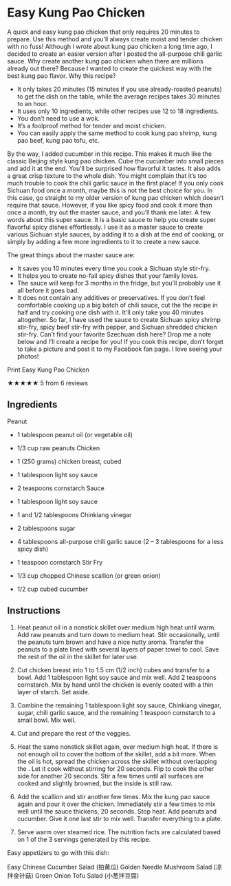 # Easy Kung Pao Chicken


A quick and easy kung pao chicken that only requires 20 minutes to prepare. Use this method and you’ll always create moist and tender chicken with no fuss!
Although I wrote about kung pao chicken a long time ago, I decided to create an easier version after I posted the all-purpose chili garlic sauce.
Why create another kung pao chicken when there are millions already out there? Because I wanted to create the quickest way with the best kung pao flavor.
Why this recipe?

* It only takes 20 minutes (15 minutes if you use already-roasted peanuts) to get the dish on the table, while the average recipes takes 30 minutes to an hour.
* It uses only 10 ingredients, while other recipes use 12 to 18 ingredients.
* You don’t need to use a wok.
* It’s a foolproof method for tender and moist chicken.
* You can easily apply the same method to cook kung pao shrimp, kung pao beef, kung pao tofu, etc.

By the way, I added cucumber in this recipe. This makes it much like the classic Beijing style kung pao chicken. Cube the cucumber into small pieces and add it at the end. You’ll be surprised how flavorful it tastes. It also adds a great crisp texture to the whole dish.
You might complain that it’s too much trouble to cook the chili garlic sauce in the first place! If you only cook Sichuan food once a month, maybe this is not the best choice for you. In this case, go straight to my older version of kung pao chicken which doesn’t require that sauce.
However, if you like spicy food and cook it more than once a month, try out the master sauce, and you’ll thank me later.
A few words about this super sauce. It is a basic sauce to help you create super flavorful spicy dishes effortlessly. I use it as a master sauce to create various Sichuan style sauces, by adding it to a dish at the end of cooking, or simply by adding a few more ingredients to it to create a new sauce.

The great things about the master sauce are:
* It saves you 10 minutes every time you cook a Sichuan style stir-fry.
* It helps you to create no-fail spicy dishes that your family loves.
* The sauce will keep for 3 months in the fridge, but you’ll probably use it all before it goes bad.
* It does not contain any additives or preservatives.
If you don’t feel comfortable cooking up a big batch of chili sauce, cut the the recipe in half and try cooking one dish with it. It’ll only take you 40 minutes altogether.
So far, I have used the sauce to create Sichuan spicy shrimp stir-fry, spicy beef stir-fry with pepper, and Sichuan shredded chicken stir-fry.
Can’t find your favorite Szechuan dish here? Drop me a note below and I’ll create a recipe for you!
If you cook this recipe, don’t forget to take a picture and post it to my Facebook fan page. I love seeing your photos!

Print
Easy Kung Pao Chicken

★★★★★ 5 from 6 reviews
## Ingredients

Peanut

* 1 tablespoon peanut oil (or vegetable oil)
* 1/3 cup raw peanuts
Chicken

* 1 (250 grams) chicken breast, cubed
* 1 tablespoon light soy sauce
* 2 teaspoons cornstarch
Sauce

* 1 tablespoon light soy sauce
* 1 and 1/2 tablespoons Chinkiang vinegar
* 2 tablespoons sugar
* 4 tablespoons all-purpose chili garlic sauce (2 – 3 tablespoons for a less spicy dish)
* 1 teaspoon cornstarch
Stir Fry

* 1/3 cup chopped Chinese scallion (or green onion)
* 1/2 cup cubed cucumber

## Instructions

1. Heat peanut oil in a nonstick skillet over medium high heat until warm. Add raw peanuts and turn down to medium heat. Stir occasionally, until the peanuts turn brown and have a nice nutty aroma. Transfer the peanuts to a plate lined with several layers of paper towel to cool. Save the rest of the oil in the skillet for later use.
 
2. Cut chicken breast into 1 to 1.5 cm (1/2 inch) cubes and transfer to a bowl. Add 1 tablespoon light soy sauce and mix well. Add 2 teaspoons cornstarch. Mix by hand until the chicken is evenly coated with a thin layer of starch. Set aside.
 
3. Combine the remaining 1 tablespoon light soy sauce, Chinkiang vinegar, sugar, chili garlic sauce, and the remaining 1 teaspoon cornstarch to a small bowl. Mix well.
4. Cut and prepare the rest of the veggies.
 
5. Heat the same nonstick skillet again, over medium high heat. If there is not enough oil to cover the bottom of the skillet, add a bit more. When the oil is hot, spread the chicken across the skillet without overlapping the . Let it cook without stirring for 20 seconds. Flip to cook the other side for another 20 seconds. Stir a few times until all surfaces are cooked and slightly browned, but the inside is still raw.
 
6. Add the scallion and stir another few times. Mix the kung pao sauce again and pour it over the chicken. Immediately stir a few times to mix well until the sauce thickens, 20 seconds. Stop heat. Add peanuts and cucumber. Give it one last stir to mix well. Transfer everything to a plate.
   
7. Serve warm over steamed rice.
The nutrition facts are calculated based on 1 of the 3 servings generated by this recipe.

Easy appetizers to go with this dish:

Easy Chinese Cucumber Salad (拍黄瓜)
Golden Needle Mushroom Salad (凉拌金针菇)
Green Onion Tofu Salad (小葱拌豆腐)

